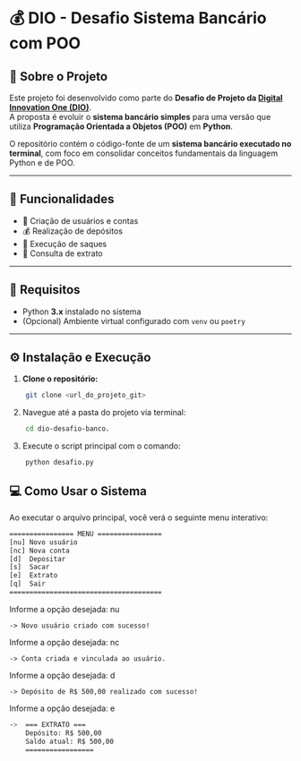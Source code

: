 # 💰 DIO - Desafio Sistema Bancário com POO

## 📘 Sobre o Projeto

Este projeto foi desenvolvido como parte do **Desafio de Projeto da [Digital Innovation One (DIO)](https://www.dio.me/)**.  
A proposta é evoluir o **sistema bancário simples** para uma versão que utiliza **Programação Orientada a Objetos (POO)** em **Python**.

O repositório contém o código-fonte de um **sistema bancário executado no terminal**, com foco em consolidar conceitos fundamentais da linguagem Python e de POO.

---

## 🚀 Funcionalidades

- 👤 Criação de usuários e contas  
- 💰 Realização de depósitos  
- 💸 Execução de saques  
- 📄 Consulta de extrato  

---

## 🧩 Requisitos

- Python **3.x** instalado no sistema  
- (Opcional) Ambiente virtual configurado com `venv` ou `poetry`

---

## ⚙️ Instalação e Execução

1. **Clone o repositório:**
```bash
    git clone <url_do_projeto_git>
```
2. Navegue até a pasta do projeto via terminal:
```bash
    cd dio-desafio-banco.
```
3. Execute o script principal com o comando:
```bash
    python desafio.py
```

## 💻 Como Usar o Sistema

Ao executar o arquivo principal, você verá o seguinte menu interativo:
```bash
================ MENU ================
[nu] Novo usuário
[nc] Nova conta
[d]  Depositar
[s]  Sacar
[e]  Extrato
[q]  Sair
======================================
```
Informe a opção desejada: nu
```
-> Novo usuário criado com sucesso!
```
Informe a opção desejada: nc
```
-> Conta criada e vinculada ao usuário.
```
Informe a opção desejada: d
```
-> Depósito de R$ 500,00 realizado com sucesso!
```
Informe a opção desejada: e
```bash
->  === EXTRATO ===
    Depósito: R$ 500,00
    Saldo atual: R$ 500,00
    =================
```
